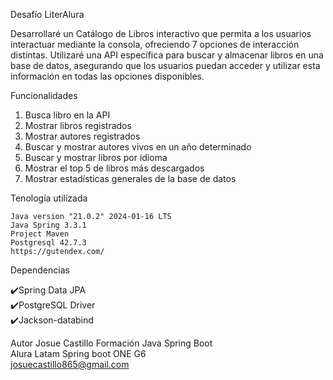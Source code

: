 Desafío LiterAlura

Desarrollaré un Catálogo de Libros interactivo que permita a los usuarios interactuar 
mediante la consola, ofreciendo 7 opciones de interacción distintas. 
Utilizaré una API específica para buscar y almacenar libros en una base de datos,
asegurando que los usuarios puedan acceder y utilizar esta información en todas las opciones
disponibles.

Funcionalidades
1. Busca libro en la API
2. Mostrar libros registrados
3. Mostrar autores registrados
4. Buscar y mostrar autores vivos en un año determinado
5. Buscar y mostrar libros por idioma
6. Mostrar el top 5 de libros más descargados
7. Mostrar estadísticas generales de la base de datos


Tenología utilizada
```
Java version "21.0.2" 2024-01-16 LTS
Java Spring 3.3.1
Project Maven
Postgresql 42.7.3
https://gutendex.com/
```
Dependencias

✔️Spring Data JPA  
✔️PostgreSQL Driver  
✔️Jackson-databind

 Autor
Josue Castillo
Formación Java Spring Boot  
Alura Latam Spring boot ONE G6  
josuecastillo865@gmail.com
